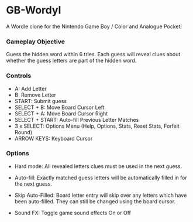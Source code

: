 
# GB-Wordyl

A Wordle clone for the Nintendo Game Boy / Color and Analogue Pocket!


### Gameplay Objective

Guess the hidden word within 6 tries. Each guess will reveal clues about whether the guess letters are part of the hidden word.


### Controls
  - A: Add Letter
  - B: Remove Letter
  - START: Submit guess
  - SELECT + B: Move Board Cursor Left
  - SELECT + A:  Move Board Cursor Right
  - SELECT + START: Auto-fill Previous Letter Matches
  - 3 x SELECT: Options Menu (Help, Options, Stats, Reset Stats, Forfeit Round)
  - ARROW KEYS: Keyboard Cursor

### Options
  - Hard mode: All revealed letters clues must be used in the next guess.

  - Auto-fill: Exactly matched guess letters will be automatically filled in
   for the next guess.

  - Skip Auto-Filled: Board letter entry will skip over any letters which have been auto-filled. They can still be changed using the board cursor.

  - Sound FX: Toggle game sound effects On or Off
